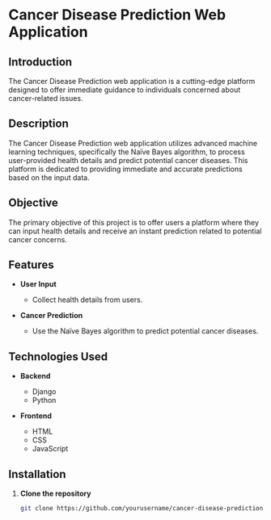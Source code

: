 # Cancer Disease Prediction Web Application

## Introduction

The Cancer Disease Prediction web application is a cutting-edge platform designed to offer immediate guidance to individuals concerned about cancer-related issues.

## Description

The Cancer Disease Prediction web application utilizes advanced machine learning techniques, specifically the Naïve Bayes algorithm, to process user-provided health details and predict potential cancer diseases. This platform is dedicated to providing immediate and accurate predictions based on the input data.

## Objective

The primary objective of this project is to offer users a platform where they can input health details and receive an instant prediction related to potential cancer concerns.

## Features

- **User Input**
  - Collect health details from users.

- **Cancer Prediction**
  - Use the Naïve Bayes algorithm to predict potential cancer diseases.

## Technologies Used

- **Backend**
  - Django
  - Python

- **Frontend**
  - HTML
  - CSS
  - JavaScript

## Installation

1. **Clone the repository**
   ```bash
   git clone https://github.com/yourusername/cancer-disease-prediction.git
